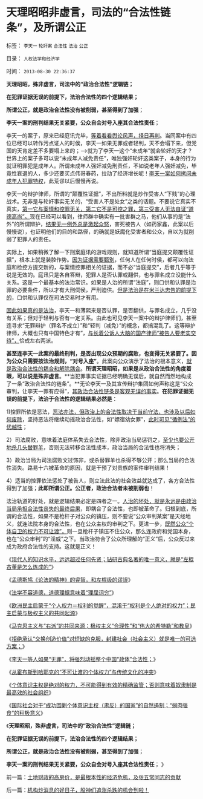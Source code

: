 # 天理昭昭非虚言，司法的“合法性链条”，及所谓公正

标签： `李天一` `轮奸案` `合法性` `法治` `公正` 

目录： `人权法学和经济学`

时间： `2013-08-30 22:36:37`

**天理昭昭，殊非虚言，司法中的“政治合法性”逻辑链；**

**在犯罪证据无误的前提下，法治合法性的四个逻辑结果；**

**所谓公正，就是政治合法性没有被削弱，甚至得到了加强**；

**李天一案的刑判结果无关紧要，公众自会对号入座其合法性责任**；

李天一的案子，原来已经庭讯完毕，[等着看看舆论风声，择日再判](../../../2013/7/28/“李天一脱罪自信”等于暗示“法院将高度腐败”“将军又搞定了”.md)。当同案中有四位已经可以转作污点证人的时侯，李天一如果无罪或者轻判，天不会塌下来，但党国的天肯定差不多要塌上来的；——>就为了李天一这个“未成年”就会轮奸的天才？世界上的案子多可以说“未成年人减免责任”，唯独强奸轮奸这类案子，本身的行为就证明罪犯是成年人。所谓未成年人强奸减免刑责任，不如说老年人强奸减免，毕竟性衰退的人，多少还要买点伟哥春药，拉动了经济增长呢！[李天一案如何拷问未成年人犯罪特权](../../../2013/8/16/李天一辩护集团利用了，也拷问了中国一系列恶法；.md)，此荒谬以后慢慢再说。

李天一的辩护律师，所谓的“颠覆性证据”，不出所料就是炒作受害人“下贱”的心理战术。无非是与轮奸事实无关的，“受害人不是处女”之类的话题。不要说它真实不真实，[第一它与案情和控罪无关，第二它不是可控之罪，第三受害人无法自证“道德高尚”。](../../../2013/8/21/辩护律师的法内辩护，辩护集团的“非法”狡辩.md)现在已经可以看到，律师群中确实有一批害群之马，他们从事的是“法外”的所谓辩护，[结果无一例外总是激起众怒](../../../2013/7/31/李家集团或故意激怒公众，为司法腐败创造条件.md)，害死被告人（如药家鑫，此案以后慢慢说），也证明他们的目的和路径，的确就是妖魔化受害者和公众，自以为就削弱了犯罪人的责任。

实际上，如果稍微了解一下刑案庭讯的游戏规则，就知道所谓“当庭提交颠覆性证据”，根本上就是装腔作势。[因为证据需要甄别](../../../2013/7/15/警察权不是锦衣卫，法治不是监管，米兰达忠告不是放纵犯罪.md)，任何人在任何时侯，都可以向法庭和检控方提交新的，与案情控罪相关的证据，而不必“当庭提交”，后者几乎等于说是无效的。庭讯只是各自答辩，犯罪人是否认罪或翻供，也与罪名成立没能什么关系。这是一个最基本的法治常识。如果是人治的所谓“法庭”，则口供和认罪是治罪的必要条件，所以才有大刑伺侯，严刑迫供。[但是法治是在米兰达忠告的前提下的](../../../2012/6/13/对人权也可以作有计划的宏观调控.md)，口供和认罪仅在司法交易时才有用。

[因此如果真的是法治](../../../2013/8/21/李天一案的法治价值，远远超过薄熙来案.md)，李天一和薄熙来是否认罪，是否翻供，与罪名成立，几乎没有关系；但对于轻判与否有一定关系。由此也可见李天一案中的辩护律师们，甚至连寻求“无罪辩护（罪名不成立）”和“轻判（减免）”的概念，都搞混乱了。这等辩护律师，大概也只有中国特色才有”，[与长着公诉人大脑的国产律师“被告人要老实交待”，](../../../2012/4/28/无视被告利益的“法治”，长着公诉人大脑的“律师”.md)恰成左右两派。

**甚至连李天一此案的最终刑判，是否出现公众预期的腐败，也变得无关紧要了。因为公众只需要按法治规则，“对号入座”**。此案向公众演示了法治的根本意义，[就是政治合法性的耦合和解除耦合](../../../2013/8/1/“司法要讲政治”自谁启蒙？孟德斯鸠，霍布斯，卢梭；.md)。**所谓天理昭昭，如果是从政治合法性的角度着眼，可以说是殊非虚言**。**当犯罪事实证据已经明确无误后，就自然而然地构成了一条“政治合法性的链条”。**无论李天一及其宣传辩护集团如何声称这是“公众审判，让李天一罪有应得”，[其政治合法性链条是客观无误的事实](../../../2013/7/31/讲政治的司法耦合，让李天一等同志得以轮奸执政合法性.md)。**在犯罪证据无误的前提下，法治于合法性的逻辑结果必然是**：

1)控罪所依是恶法，[恶法亦法，但政治上的合法性取决于当前守法，也涉及以后如何废除](../../../2013/2/19/公有制前提下“恶法亦法”与“法家暴政”等意.md)，坚持恶法将继续动摇政治合法性，如“嫖宿幼女罪”，[此时可见“循例法”的优越性](../../../2009/9/17/反垄断，政府干预和贸易保护政策.md)；

2）司法腐败，意味着法庭体系失去合法性，除非政治当局惩罚之，[至少也要公开地杀几头替罪羊](http://darthvad.blog.163.com/blog/static/533994702011930542725/)，否则无法转移合法性成本，政治当局的合法性也将消失；

3）政治当局为司法腐败文过饰非，或杀替罪羊也杀得不够公开；那么当局的合法性消失。路易十六被革命的原因，就是干预了对贵族的案件审判结果！

4）适当的控罪依法惩处了被告人，则立法此法的社会效益就达成了，各方合法性得到了加强；**此即所谓公正。公正者，政治合法者未被削弱也**！

法治轨道的好处，就是逻辑结果必定是四者之一。[人治的坏处，就是永远是由政治当局承担合法性丧失的最终后果](../../../2009/7/12/枉法人治乃分裂之门.md)，即耦合了合法性，也即被革命了。归根到底，所谓的合法性，如果不是枪杆子对公众的镇压，则不要说“公众审判某案”是天经地义，就连法院本身的合法性，也在公众主权的审判之下。更进一步，[既然公众“个体自卫的权力不可让渡”，](../../../2013/8/29/从霍布斯到哈耶克的“不可让渡的个体权力”与传统文化的冲突.md)则一旦枪杆子镇压不住公众，那么连政府和党国本身，也在“公众审判”的“淫威”之下。当政治符合了公众所理解的“正义”后，公众反过来成为政府合法性的支持。这就是正义！

《[现代人的知识水平，远远超过任何先贤；钻研古典名著的唯一意义，就是“左棍古董是怎么炼成的”](../../../2013/8/26/识成熟后读古著，了解侏罗纪恐龙的活化石.md)》

《[孟德斯鸠《论法的精神》的睿智，和左棍级的谬误](../../../2013/8/26/孟德斯鸠《论法的精神》的睿智和左棍级的谬误.md)》

《[法学不容道德，道德理据意味着“理屈词穷”](../../../2013/8/26/法学不容道德，道德理据意味着“理屈词穷”.md)》

《[欧洲民主启蒙于“个人权力＝权利的觉醒”，混淆于“权利是个人绝对的权力”；民主启蒙与极权主义的共同起源](../../../2013/8/27/欧洲民主先哲的概念混乱，民主启蒙与极权主义的共同起源.md)》

《[马克思主义与“右派”的共同来源；极权主义“合理性”和“伟大的希特勒”和教皇](../../../2013/8/27/极权主义“合理性”,“伟大的希特勒”和教皇.md)》

《[拒绝承认“交换创造价值”对短缺的克服，封建社会（社会主义）就是唯一的可选方案；](../../../2013/8/27/社会主义是基督教和马克思主义及传统文化的唯一选择.md)》

《[李天一等人如果“无罪”，将强烈动摇整个中国“政体”合法性；](../../../2013/8/28/李天一案怎么能动摇中国政体的合法性？.md)》

《[从霍布斯到哈耶克的“不可让渡的个体权力”与传统文化的冲突](../../../2013/8/29/从霍布斯到哈耶克的“不可让渡的个体权力”与传统文化的冲突.md)》

《[个体意识主权是绝对的权力，不可能得到有效的精确监管；否则意味着奴隶制是最高效的社会组织](../../../2013/8/29/围剿个体意识主权“绝对的腐败”的“不缺信仰”的歇斯底里.md)》

《[国际社会对于“成功围剿个体意识主权（肃反）的国家”的自然遏制；“弱肉强食”的积极意义](../../../2013/8/29/国防大学政治军官们的公共信仰，本应在公众场合保持沉默.md)》

《**天理昭昭，殊非虚言，司法中的“政治合法性”逻辑链；**

**在犯罪证据无误的前提下，法治合法性的四个逻辑结果；**

**所谓公正，就是政治合法性没有被削弱，甚至得到了加强**；

**李天一案的刑判结果无关紧要，公众自会对号入座其合法性责任**； 》



前一篇：[土地财政的高房价，是最根本性的经济危机，及张五常同志的贡献](../../../2013/8/29/土地财政的高房价，是最根本性的经济危机，及张五常同志的贡献.md)

后一篇：[机构炒消息的好日子，股神们追涨杀跌的机会到啦！](../../../2013/8/30/机构炒消息的好日子，股神们追涨杀跌的机会到啦！.md)